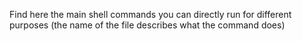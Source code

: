 Find here the main shell commands you can directly run for different purposes (the name of the file describes what the command does)
